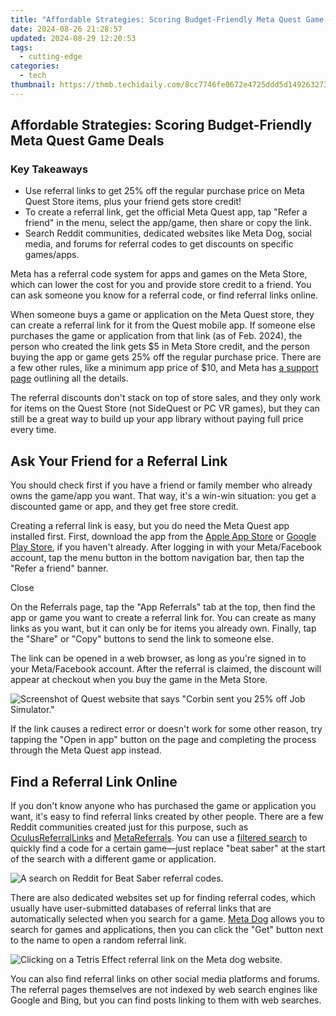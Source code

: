 ```yaml
---
title: "Affordable Strategies: Scoring Budget-Friendly Meta Quest Game Deals"
date: 2024-08-26 21:28:57
updated: 2024-08-29 12:20:53
tags:
  - cutting-edge
categories:
  - tech
thumbnail: https://thmb.techidaily.com/8cc7746fe0672e4725ddd5d1492632738fafd136f8e04394f483f1432a572415.png
---
```


## Affordable Strategies: Scoring Budget-Friendly Meta Quest Game Deals

### Key Takeaways

* Use referral links to get 25% off the regular purchase price on Meta Quest Store items, plus your friend gets store credit!
* To create a referral link, get the official Meta Quest app, tap "Refer a friend" in the menu, select the app/game, then share or copy the link.
* Search Reddit communities, dedicated websites like Meta Dog, social media, and forums for referral codes to get discounts on specific games/apps.

 Meta has a referral code system for apps and games on the Meta Store, which can lower the cost for you and provide store credit to a friend. You can ask someone you know for a referral code, or find referral links online.

 When someone buys a game or application on the Meta Quest store, they can create a referral link for it from the Quest mobile app. If someone else purchases the game or application from that link (as of Feb. 2024), the person who created the link gets $5 in Meta Store credit, and the person buying the app or game gets 25% off the regular purchase price. There are a few other rules, like a minimum app price of $10, and Meta has [a support page](https://www.meta.com/help/orders-and-returns/articles/app-referrals-on-meta-quest/) outlining all the details.

 The referral discounts don't stack on top of store sales, and they only work for items on the Quest Store (not SideQuest or PC VR games), but they can still be a great way to build up your app library without paying full price every time.

##  Ask Your Friend for a Referral Link

 You should check first if you have a friend or family member who already owns the game/app you want. That way, it's a win-win situation: you get a discounted game or app, and they get free store credit.

 Creating a referral link is easy, but you do need the Meta Quest app installed first. First, download the app from the [Apple App Store](https://apps.apple.com/us/app/meta-quest/id1366478176) or [Google Play Store](https://www.anrdoezrs.net/links/3607085/type/dlg/sid/UUhtgUeUpU2001991/https://play.google.com/store/apps/details?id=com.oculus.twilight), if you haven't already. After logging in with your Meta/Facebook account, tap the menu button in the bottom navigation bar, then tap the "Refer a friend" banner.

Close 

 On the Referrals page, tap the "App Referrals" tab at the top, then find the app or game you want to create a referral link for. You can create as many links as you want, but it can only be for items you already own. Finally, tap the "Share" or "Copy" buttons to send the link to someone else.

 The link can be opened in a web browser, as long as you're signed in to your Meta/Facebook account. After the referral is claimed, the discount will appear at checkout when you buy the game in the Meta Store.

![Screenshot of Quest website that says "Corbin sent you 25% off Job Simulator."](https://static1.howtogeekimages.com/wordpress/wp-content/uploads/2024/02/www-oculus-com_appreferrals_corbindav_3235570703151406__utm_source-oculus-utm_location-2-utm_parent-frl-utm_medium-app_referral-ipad-air.png) 

 If the link causes a redirect error or doesn't work for some other reason, try tapping the "Open in app" button on the page and completing the process through the Meta Quest app instead.

##  Find a Referral Link Online

 If you don't know anyone who has purchased the game or application you want, it's easy to find referral links created by other people. There are a few Reddit communities created just for this purpose, such as [OculusReferralLinks](https://www.reddit.com/r/OculusReferralLinks/) and [MetaReferrals](https://www.reddit.com/r/MetaReferrals/). You can use a [filtered search](https://www.reddit.com/search?q=beat+saber+%28subreddit%3AOculusReferralLinks+OR+subreddit%3AMetaQuest%5FReferrals+OR+subreddit%3AQuest2Referrals+OR+subreddit%3AMetaReferrals%29&restrict%5Fsr=&sort=new&t=all) to quickly find a code for a certain game—just replace "beat saber" at the start of the search with a different game or application.

![A search on Reddit for Beat Saber referral codes.](https://static1.howtogeekimages.com/wordpress/wp-content/uploads/2024/02/clipboard-feb-12-2024-at-1-50-pm.png) 

 There are also dedicated websites set up for finding referral codes, which usually have user-submitted databases of referral links that are automatically selected when you search for a game. [Meta Dog](https://meta-dog.github.io/meta-dog/) allows you to search for games and applications, then you can click the "Get" button next to the name to open a random referral link.

![Clicking on a Tetris Effect referral link on the Meta dog website.](https://static1.howtogeekimages.com/wordpress/wp-content/uploads/2024/02/metadog.png) 

 You can also find referral links on other social media platforms and forums. The referral pages themselves are not indexed by web search engines like Google and Bing, but you can find posts linking to them with web searches.

<ins class="adsbygoogle"
     style="display:block"
     data-ad-format="autorelaxed"
     data-ad-client="ca-pub-7571918770474297"
     data-ad-slot="1223367746"></ins>



<ins class="adsbygoogle"
     style="display:block"
     data-ad-client="ca-pub-7571918770474297"
     data-ad-slot="8358498916"
     data-ad-format="auto"
     data-full-width-responsive="true"></ins>
